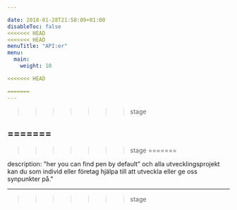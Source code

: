 ```yaml
---

date: 2018-01-28T21:58:09+01:00
disableToc: false
<<<<<<< HEAD
<<<<<<< HEAD
menuTitle: "API:er"
menu:
  main:
    weight: 10

<<<<<<< HEAD

=======
---
```

>>>>>>> stage



=======
---
>>>>>>> stage
=======





description: "her you can find pen by default” och alla utvecklingsprojekt kan du som individ eller företag hjälpa till att utveckla eller ge oss synpunkter på."


---
>>>>>>> stage
